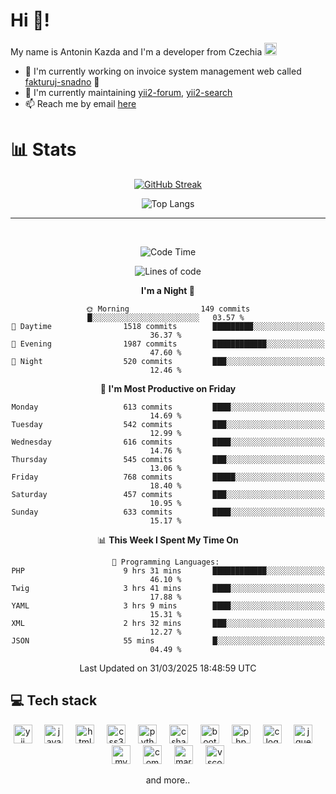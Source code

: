 # Hi 👋!
My name is Antonin Kazda and I'm a developer from Czechia <img src="https://openmoji.org/data/color/svg/1F1E8-1F1FF.svg" width="20px" alt="Czech flag">

- 🔨 I'm currently working on invoice system management web called [fakturuj-snadno](https://fakturuj-snadno.cz) 📑
- 🧰 I'm currently maintaining [yii2-forum](https://github.com/2rats/yii2-forum), [yii2-search](https://github.com/kazda01/yii2-search)
- 📫 Reach me by email [here](mailto:antoninkazda@seznam.cz)

# 📊 Stats

<div align="center">
  
  [![GitHub Streak](https://streak-stats.demolab.com/?user=kazda01&theme=dark)](https://git.io/streak-stats)
  
  ![Top Langs](https://github-readme-stats-seven-lime-78.vercel.app/api/top-langs/?username=kazda01&layout=compact&theme=dark&hide=Shell,Batchfile,Awk,HTML,Swig,c%2B%2B,Lua)
  
</div>

---

<br>

<div align="center">
  
<!--START_SECTION:waka-->
![Code Time](http://img.shields.io/badge/Code%20Time-1%2C093%20hrs%2024%20mins-blue)

![Lines of code](https://img.shields.io/badge/From%20Hello%20World%20I%27ve%20Written-1.6%20million%20lines%20of%20code-blue)

**I'm a Night 🦉** 

```text
🌞 Morning                149 commits         █░░░░░░░░░░░░░░░░░░░░░░░░   03.57 % 
🌆 Daytime                1518 commits        █████████░░░░░░░░░░░░░░░░   36.37 % 
🌃 Evening                1987 commits        ████████████░░░░░░░░░░░░░   47.60 % 
🌙 Night                  520 commits         ███░░░░░░░░░░░░░░░░░░░░░░   12.46 % 
```
📅 **I'm Most Productive on Friday** 

```text
Monday                   613 commits         ████░░░░░░░░░░░░░░░░░░░░░   14.69 % 
Tuesday                  542 commits         ███░░░░░░░░░░░░░░░░░░░░░░   12.99 % 
Wednesday                616 commits         ████░░░░░░░░░░░░░░░░░░░░░   14.76 % 
Thursday                 545 commits         ███░░░░░░░░░░░░░░░░░░░░░░   13.06 % 
Friday                   768 commits         █████░░░░░░░░░░░░░░░░░░░░   18.40 % 
Saturday                 457 commits         ███░░░░░░░░░░░░░░░░░░░░░░   10.95 % 
Sunday                   633 commits         ████░░░░░░░░░░░░░░░░░░░░░   15.17 % 
```


📊 **This Week I Spent My Time On** 

```text
💬 Programming Languages: 
PHP                      9 hrs 31 mins       ████████████░░░░░░░░░░░░░   46.10 % 
Twig                     3 hrs 41 mins       ████░░░░░░░░░░░░░░░░░░░░░   17.88 % 
YAML                     3 hrs 9 mins        ████░░░░░░░░░░░░░░░░░░░░░   15.31 % 
XML                      2 hrs 32 mins       ███░░░░░░░░░░░░░░░░░░░░░░   12.27 % 
JSON                     55 mins             █░░░░░░░░░░░░░░░░░░░░░░░░   04.49 % 
```


 Last Updated on 31/03/2025 18:48:59 UTC
<!--END_SECTION:waka-->

</div>

## 💻 Tech stack
<div align="center">
  <img src="https://cdn.jsdelivr.net/gh/devicons/devicon/icons/yii/yii-original.svg" height="30" alt="yii logo"  />
  <img width="12" />
  <img src="https://cdn.jsdelivr.net/gh/devicons/devicon/icons/javascript/javascript-original.svg" height="30" alt="javascript logo"  />
  <img width="12" />
  <img src="https://cdn.jsdelivr.net/gh/devicons/devicon/icons/html5/html5-original.svg" height="30" alt="html5 logo"  />
  <img width="12" />
  <img src="https://cdn.jsdelivr.net/gh/devicons/devicon/icons/css3/css3-original.svg" height="30" alt="css3 logo"  />
  <img width="12" />
  <img src="https://cdn.jsdelivr.net/gh/devicons/devicon/icons/python/python-original.svg" height="30" alt="python logo"  />
  <img width="12" />
  <img src="https://cdn.jsdelivr.net/gh/devicons/devicon/icons/csharp/csharp-original.svg" height="30" alt="csharp logo"  />
  <img width="12" />
  <img src="https://cdn.jsdelivr.net/gh/devicons/devicon/icons/bootstrap/bootstrap-original.svg" height="30" alt="bootstrap logo"  />
  <img width="12" />
  <img src="https://cdn.jsdelivr.net/gh/devicons/devicon/icons/php/php-original.svg" height="30" alt="php logo"  />
  <img width="12" />
  <img src="https://cdn.jsdelivr.net/gh/devicons/devicon/icons/c/c-original.svg" height="30" alt="c logo"  />
  <img width="12" />
  <img src="https://cdn.jsdelivr.net/gh/devicons/devicon/icons/jquery/jquery-original.svg" height="30" alt="jquery logo"  />
  <img width="12" />
  <img src="https://cdn.jsdelivr.net/gh/devicons/devicon/icons/mysql/mysql-original.svg" height="30" alt="mysql logo"  />
  <img width="12" />
  <img src="https://cdn.jsdelivr.net/gh/devicons/devicon/icons/composer/composer-original.svg" height="30" alt="composer logo"  />
  <img width="12" />
  <img src="https://cdn.jsdelivr.net/gh/devicons/devicon/icons/markdown/markdown-original.svg" height="30" alt="markdown logo"  />
  <img width="12" />
  <img src="https://cdn.jsdelivr.net/gh/devicons/devicon/icons/vscode/vscode-original.svg" height="30" alt="vscode logo"  />

  and more..
  
</div>

